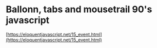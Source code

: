 # Ballonn, tabs and mousetrail 90's javascript

[https://eloquentjavascript.net/15_event.html](https://eloquentjavascript.net/15_event.html)
